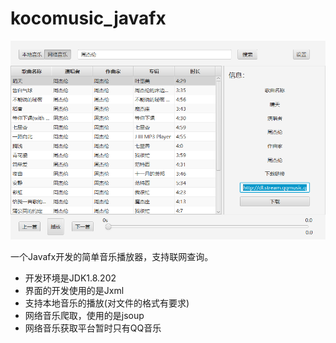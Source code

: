 # kocomusic_javafx
![kocomusic主界面](kocomusic.png)  

一个Javafx开发的简单音乐播放器，支持联网查询。
+ 开发环境是JDK1.8.202
+ 界面的开发使用的是Jxml
+ 支持本地音乐的播放(对文件的格式有要求)
+ 网络音乐爬取，使用的是jsoup
+ 网络音乐获取平台暂时只有QQ音乐

